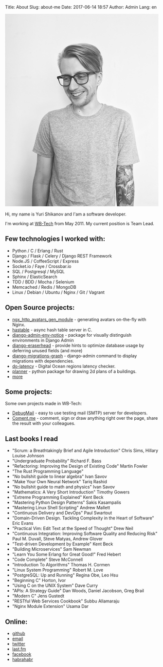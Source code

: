 Title: About
Slug: about-me
Date: 2017-06-14 18:57
Author: Admin
Lang: en

<img src="/media/ava_bw_small.jpg" class="about-photo">

Hi, my name is Yuri Shikanov and I'am a software developer.

I'm working at [WB-Tech](https://wbtech.pro/) from May 2011. My current position is Team Lead.

Few technologies I worked with:
----------------------------------------

-   Python / C / Erlang / Rust
-   Django / Flask / Celery / Django REST Framework
-   Node.JS / CoffeeScript / Express
-   Socket.io / Faye / Crossbar.io
-   SQL / Postgresql / MySQL 
-   Sphinx / ElasticSearch
-   TDD / BDD / Mocha / Selenium
-   Memcached / Redis / MongoDB
-   Linux / Debian / Ubuntu / Nginx / Git / Vagrant


Open Source projects:
-------------

-  [ngx_http_avatars_gen_module](https://github.com/dizballanze/ngx_http_avatars_gen_module) - generating avatars on-the-fly with Nginx.
-  [hastable](https://github.com/dizballanze/hashtable) - async hash table server in C.
-  [django-admin-env-notice](https://github.com/dizballanze/django-admin-env-notice) - package for visually distinguish environments in Django Admin
-  [django-eraserhead](https://github.com/dizballanze/django-eraserhead) - provide hints to optimize database usage by deferring unused fields (and more)
-  [django-migrations-graph](https://github.com/dizballanze/django-migrations-graph) - django-admin command to display migrations with dependencies.
-  [do-latency](https://github.com/dizballanze/do-latency) - Digital Ocean regions latency checker.
-  [planner](https://github.com/dizballanze/planner) - python package for drawing 2d plans of a buildings.
-  [more](https://github.com/dizballanze?tab=repositories&q=&type=source)


Some projects:
--------------------

Some own projects made in WB-Tech:

-  [DebugMail](https://debugmail.io) - easy to use testing mail (SMTP) server for developers.
-  [Coment.me](http://coment.me/) - comment, sign or draw anything right over the page, share the result with your colleagues.


Last books I read
----------------

- "Scrum: a Breathtakingly Brief and Agile Introduction" Chris Sims, Hillary Louise Johnson
- "Undergraduate Probability" Richard F. Bass
- "Refactoring: Improving the Design of Existing Code" Martin Fowler
- "The Rust Programming Language"
- "No bullshit guide to linear algebra" Ivan Savov
- "Make Your Own Neural Network" Tariq Rashid
- "No bullshit guide to math and physics" Ivan Savov
- "Mathematics: A Very Short Introduction" Timothy Gowers
- "Extreme Programming Explained" Kent Beck
- "Mastering Python Design Patterns" Sakis Kasampalis
- "Mastering Linux Shell Scripting" Andrew Mallett
- "Continuous Delivery and DevOps" Paul Swartout
- "Domain-Driven Design. Tackling Complexity in the Heart of Software" Eric Evans
- "Practical Vim: Edit Text at the Speed of Thought" Drew Neil
- "Continuous Integration: Improving Software Quality and Reducing Risk" Paul M. Duvall, Steve Matyas, Andrew Glover
- "Test-driven Development by Example" Kent Beck
- "Building Microservices" Sam Newman
- "Learn You Some Erlang for Great Good!" Fred Hebert
- "Code Complete" Steve McConnell
- "Introduction To Algorithms" Thomas H. Cormen
- "Linux System Programming" Robert M. Love
- "PostgreSQL: Up and Running" Regina Obe, Leo Hsu
- "Beginning C" Horton, Ivor
- "Using C on the UNIX System" Dave Curry
- "APIs: A Strategy Guide" Dan Woods, Daniel Jacobson, Greg Brail
- "Modern C" Jens Gustedt
- "RESTful Web Services Cookbook" Subbu Allamaraju
- "Nginx Module Extension" Usama Dar


Online:
--------

- [github](https://github.com/dizballanze)
- [email](mailto:dizballanze@gmail.com)
- [twitter](https://twitter.com/dizballanze)
- [last.fm](http://lastfm.com/user/dizballanze)
- [facebook](https://facebook.com/dizballanze)
- [habrahabr](https://habrahabr.ru/users/dizballanze/)
